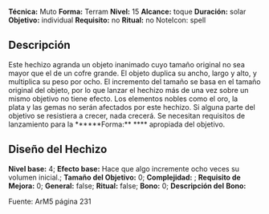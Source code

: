 
**Técnica:** Muto
**Forma:** Terram
**Nivel:** 15
**Alcance:** toque 
**Duración:** solar  
**Objetivo:** individual
**Requisito:** no
**Ritual:** no
NoteIcon: spell




## Descripción 
<p>Este hechizo agranda un objeto inanimado cuyo tamaño original no sea mayor que el de un cofre grande. El objeto duplica su ancho, largo y alto, y multiplica su peso por ocho. El incremento del tamaño se basa en el tamaño original del objeto, por lo que lanzar el hechizo más de una vez sobre un mismo objetivo no tiene efecto. Los elementos nobles como el oro, la plata y las gemas no serán afectados por este hechizo. Si alguna parte del objetivo se resistiera a crecer, nada crecerá. Se necesitan requisitos de lanzamiento para la ******Forma:** **** apropiada del objetivo.</p>

## Diseño del Hechizo 

**Nivel base:** 4; **Efecto base:** Hace que algo incremente ocho veces su volumen inicial.;  **Tamaño del **Objetivo:**** 0; **Complejidad:** ; **Requisito de Mejora:** 0; **General:** false; **Ritual:** false; **Bono:** 0; **Descripción del** **Bono:** 

Fuente: ArM5 página 231